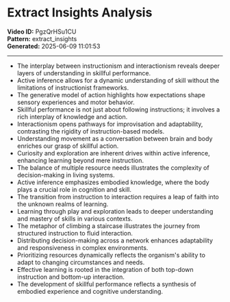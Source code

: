 # Extract Insights Analysis

**Video ID:** PgzQrHSu1CU  
**Pattern:** extract_insights  
**Generated:** 2025-06-09 11:01:53  

---

- The interplay between instructionism and interactionism reveals deeper layers of understanding in skillful performance.  
- Active inference allows for a dynamic understanding of skill without the limitations of instructionist frameworks.  
- The generative model of action highlights how expectations shape sensory experiences and motor behavior.  
- Skillful performance is not just about following instructions; it involves a rich interplay of knowledge and action.  
- Interactionism opens pathways for improvisation and adaptability, contrasting the rigidity of instruction-based models.  
- Understanding movement as a conversation between brain and body enriches our grasp of skillful action.  
- Curiosity and exploration are inherent drives within active inference, enhancing learning beyond mere instruction.  
- The balance of multiple resource needs illustrates the complexity of decision-making in living systems.  
- Active inference emphasizes embodied knowledge, where the body plays a crucial role in cognition and skill.  
- The transition from instruction to interaction requires a leap of faith into the unknown realms of learning.  
- Learning through play and exploration leads to deeper understanding and mastery of skills in various contexts.  
- The metaphor of climbing a staircase illustrates the journey from structured instruction to fluid interaction.  
- Distributing decision-making across a network enhances adaptability and responsiveness in complex environments.  
- Prioritizing resources dynamically reflects the organism's ability to adapt to changing circumstances and needs.  
- Effective learning is rooted in the integration of both top-down instruction and bottom-up interaction.  
- The development of skillful performance reflects a synthesis of embodied experience and cognitive understanding.